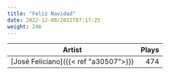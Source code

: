 ```yaml
---
title: "Feliz Navidad"
date: 2022-12-08/2022T07:17:25
weight: 246
---
```




 Artist | Plays 
----- | -----:
[José Feliciano]({{< ref "a30507">}}) | 474
